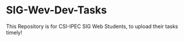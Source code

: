 # SIG-Wev-Dev-Tasks
This Repository is for CSI-IPEC SIG Web Students, to upload their tasks timely!

